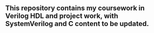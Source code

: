 ## This repository contains my coursework in Verilog HDL and project work, with SystemVerilog and C content to be updated.
